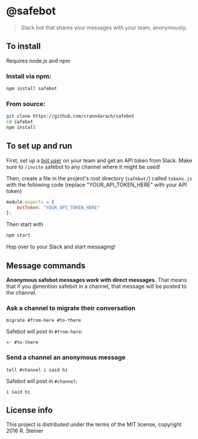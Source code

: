 # @safebot

>Slack bot that shares your messages with your team, anonymously.

## To install

Requires node.js and npm

### Install via npm:

```sh
npm install safebot
```

### From source:

```sh
git clone https://github.com/cranndarach/safebot
cd safebot
npm install
```

## To set up and run

First, set up a [bot user](https://api.slack.com/bot-users) on your team and get an API token from Slack. Make sure to `/invite` safebot to any channel where it might be used!

Then, create a file in the project's root directory (`safebot/`) called `tokens.js` with the following code (replace "YOUR_API_TOKEN_HERE" with your API token)

```javascript
module.exports = {
    botToken: "YOUR_API_TOKEN_HERE"
};
```

Then start with

```sh
npm start
```

Hop over to your Slack and start messaging!

## Message commands

**Anonymous safebot messages work with direct messages.** That means that if you @mention safebot in a channel, that message will be posted to the channel.

### Ask a channel to migrate their conversation

```
migrate #from-here #to-there
```

Safebot will post in `#from-here`:

```
<- #to-there
```

### Send a channel an anonymous message

```
tell #channel i said hi
```

Safebot will post in `#channel`:

```
i said hi
```

## License info

This project is distributed under the terms of the MIT license, copyright 2016 R. Steiner

